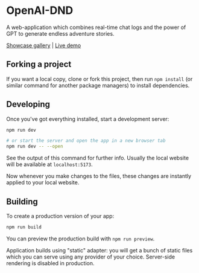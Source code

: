 # OpenAI-DND

A web-application which combines real-time chat logs and the power of GPT to generate endless adventure stories.

[Showcase gallery](https://imgur.com/a/vRF9uNL) | [Live demo](https://g7eternal.com/openai-dnd/)

## Forking a project

If you want a local copy, clone or fork this project, then run `npm install` (or similar command for another package managers) to install dependencies.

## Developing

Once you've got everything installed, start a development server:

```bash
npm run dev

# or start the server and open the app in a new browser tab
npm run dev -- --open
```

See the output of this command for further info. Usually the local website will be available at `localhost:5173`.

Now whenever you make changes to the files, these changes are instantly applied to your local website.

## Building

To create a production version of your app:

```bash
npm run build
```

You can preview the production build with `npm run preview`.

Application builds using "static" adapter: you will get a bunch of static files which you can serve using any provider of your choice. Server-side rendering is disabled in production.
